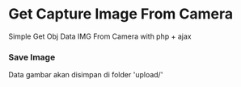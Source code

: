 # Get Capture Image From Camera
Simple Get Obj Data IMG From Camera with php + ajax

### Save Image
Data gambar akan disimpan di folder 'upload/'
